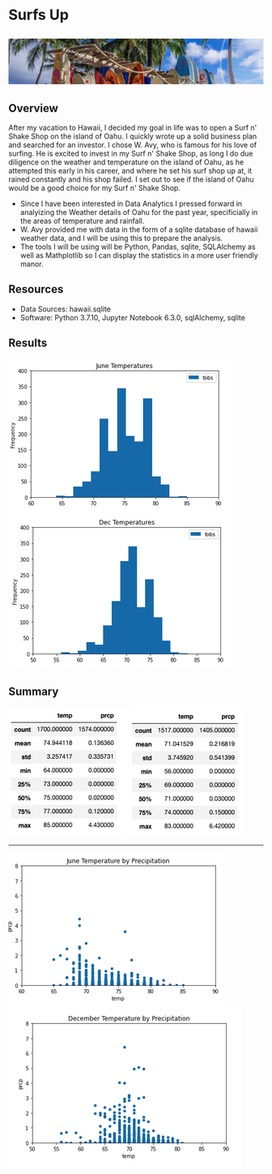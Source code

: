# Surfs Up 

![logo](images/Module9-logo.png)
---

## Overview

After my vacation to Hawaii, I decided my goal in life was to open a Surf n' Shake Shop on the island of Oahu.  I quickly wrote up a solid business plan and searched for an investor.  I chose W. Avy, who is famous for his love of surfing.  He is excited to invest in my Surf n' Shake Shop, as long I do due diligence on the weather and temperature on the island of Oahu, as he attempted this early in his career, and where he set his surf shop up at, it rained constantly and his shop failed. I set out to see if the island of Oahu would be a good choice for my Surf n' Shake Shop.

* Since I have been interested in Data Analytics I pressed forward in analyizing the Weather details of Oahu for the past year, specificially in the areas of temperature and rainfall.
* W. Avy provided me with data in the form of a sqlite database of hawaii weather data, and I will be using this to prepare the analysis.
* The tools I will be using will be Python, Pandas, sqlite, SQLAlchemy as well as Mathplotlib so I can display the statistics in a more user friendly manor.

## Resources
* Data Sources: hawaii.sqlite
* Software: Python 3.7.10, Jupyter Notebook 6.3.0, sqlAlchemy, sqlite 

## Results



![JuneTemp](images/June-Temperatures.png)       ![DecTemp](images/Dec-Temperatures.png)

## Summary


![JuneStats](images/June-Statistics.png)        ![DecStats](images/Dec-Statistics.png)

---

![JuneScatter](images/June-Temp-Prec.png)       ![DecScatter](images/Dec-Temp-Prec.png)

